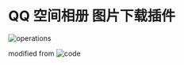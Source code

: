 # QQ 空间相册 图片下载插件

![operations](./pics/ezgif.com-gif-maker.gif)

modified from ![code]( https://chromium.googlesource.com/chromium/src/+/master/chrome/common/extensions/docs/examples/api/downloads)
